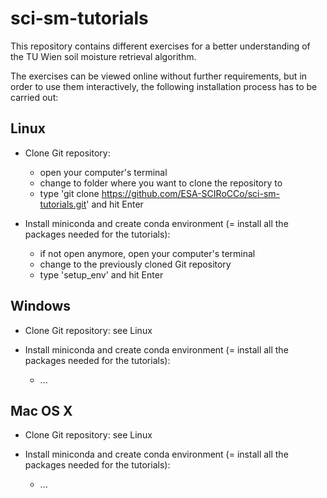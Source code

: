 # sci-sm-tutorials

This repository contains different exercises for a better understanding of the TU Wien soil moisture retrieval algorithm.

The exercises can be viewed online without further requirements, but in order to use them interactively, the following installation process has to be carried out:

## Linux

* Clone Git repository: 
    - open your computer's terminal
    - change to folder where you want to clone the repository to
    - type 'git clone https://github.com/ESA-SCIRoCCo/sci-sm-tutorials.git' and hit Enter

* Install miniconda and create conda environment (= install all the packages needed for the tutorials):
    - if not open anymore, open your computer's terminal
    - change to the previously cloned Git repository
    - type 'setup_env' and hit Enter

## Windows

* Clone Git repository: see Linux

* Install miniconda and create conda environment (= install all the packages needed for the tutorials):
    - ...

## Mac OS X

* Clone Git repository: see Linux

* Install miniconda and create conda environment (= install all the packages needed for the tutorials):
    - ...
